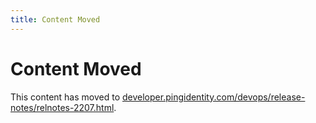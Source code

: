 ```yaml
---
title: Content Moved
---
```

# Content Moved

This content has moved to [developer.pingidentity.com/devops/release-notes/relnotes-2207.html](https://developer.pingidentity.com/devops/release-notes/relnotes-2207.html).
